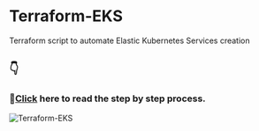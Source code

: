 # Terraform-EKS

Terraform script to automate Elastic Kubernetes Services creation

## 👇

### 🔗[Click](https://biswajitblogs.hashnode.dev/how-to-create-amazon-eks-cluster-using-terraform) here to read the step by step process.

![Terraform-EKS](https://cdn.hashnode.com/res/hashnode/image/upload/v1685220165487/23699ad4-386f-44fc-95cf-0445ca5f1f1d.png?w=1600&h=840&fit=crop&crop=entropy&auto=compress,format&format=webp)

